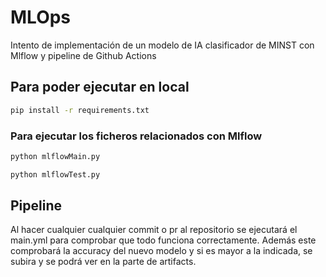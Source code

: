 # MLOps

Intento de implementación de un modelo de IA clasificador de MINST con Mlflow y pipeline de Github Actions

## Para poder ejecutar en local

```bash
pip install -r requirements.txt
```

### Para ejecutar los ficheros relacionados con Mlflow
```bash
python mlflowMain.py
```

```bash
python mlflowTest.py
```

## Pipeline

Al hacer cualquier cualquier commit o pr al repositorio se ejecutará el main.yml para comprobar que todo funciona correctamente. Además este comprobará la accuracy del nuevo modelo y si es mayor a la indicada, se subira y se podrá ver en la parte de artifacts.